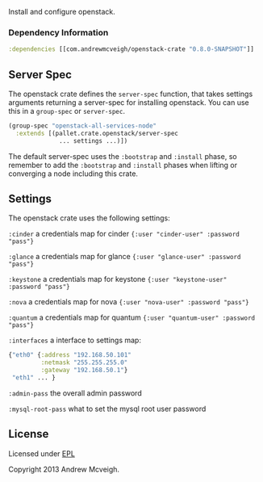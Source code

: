 Install and configure openstack.

### Dependency Information

```clj
:dependencies [[com.andrewmcveigh/openstack-crate "0.8.0-SNAPSHOT"]]
```

## Server Spec

The openstack crate defines the `server-spec` function, that takes settings
arguments returning a server-spec for installing openstack. You can use this in
a `group-spec` or `server-spec`.

```clj
(group-spec "openstack-all-services-node"
  :extends [(pallet.crate.openstack/server-spec
              ... settings ...)])
```

The default server-spec uses the `:bootstrap` and `:install` phase, so remember
to add the `:bootstrap` and `:install` phases when lifting or converging a node
including this crate.

## Settings

The openstack crate uses the following settings:

`:cinder`
a credentials map for cinder `{:user "cinder-user" :password "pass"}`

`:glance`
a credentials map for glance `{:user "glance-user" :password "pass"}`

`:keystone`
a credentials map for keystone `{:user "keystone-user" :password "pass"}`

`:nova`
a credentials map for nova `{:user "nova-user" :password "pass"}`

`:quantum`
a credentials map for quantum `{:user "quantum-user" :password "pass"}`

`:interfaces`
a interface to settings map:
```clj
{"eth0" {:address "192.168.50.101"
         :netmask "255.255.255.0"
         :gateway "192.168.50.1"}
 "eth1" ... }
```

`:admin-pass`
the overall admin password

`:mysql-root-pass`
what to set the mysql root user password

## License

Licensed under [EPL](http://www.eclipse.org/legal/epl-v10.html)

Copyright 2013 Andrew Mcveigh.
